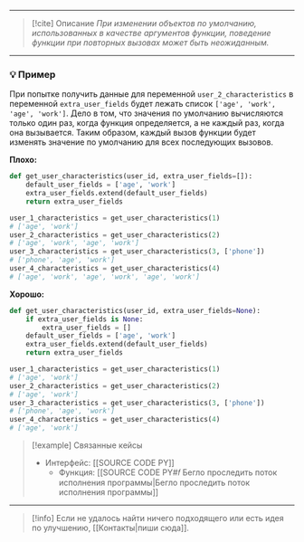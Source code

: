 ***

> [!cite] Описание
>_При изменении объектов по умолчанию, использованных в качестве аргументов функции, поведение функции при повторных вызовах может быть неожиданным._

***
### 💡 Пример
При попытке получить данные для переменной `user_2_characteristics` в переменной `extra_user_fields` будет лежать список `['age', 'work', 'age', 'work']`. Дело в том, что значения по умолчанию вычисляются только один раз, когда функция определяется, а не каждый раз, когда она вызывается. Таким образом, каждый вызов функции будет изменять значение по умолчанию для всех последующих вызовов.

**Плохо:**
```python
def get_user_characteristics(user_id, extra_user_fields=[]):
	default_user_fields = ['age', 'work']
	extra_user_fields.extend(default_user_fields)
	return extra_user_fields

user_1_characteristics = get_user_characteristics(1)
# ['age', 'work']
user_2_characteristics = get_user_characteristics(2)
# ['age', 'work', 'age', 'work']
user_3_characteristics = get_user_characteristics(3, ['phone'])
# ['phone', 'age', 'work']
user_4_characteristics = get_user_characteristics(4)
# ['age', 'work', 'age', 'work', 'age', 'work']
```

**Хорошо:**
```python
def get_user_characteristics(user_id, extra_user_fields=None):
	if extra_user_fields is None:
		extra_user_fields = []
	default_user_fields = ['age', 'work']
	extra_user_fields.extend(default_user_fields)
	return extra_user_fields

user_1_characteristics = get_user_characteristics(1)
# ['age', 'work']
user_2_characteristics = get_user_characteristics(2)
# ['age', 'work']
user_3_characteristics = get_user_characteristics(3, ['phone'])
# ['phone', 'age', 'work']
user_4_characteristics = get_user_characteristics(4)
# ['age', 'work']
```

> [!example] Связанные кейсы
>- Интерфейс: [[SOURCE CODE PY]]
>	- Функция: [[SOURCE CODE PY#𝑓 Бегло проследить поток исполнения программы|Бегло проследить поток исполнения программы]]

***

> [!info]
> Если не удалось найти ничего подходящего или есть идея по улучшению, [[Контакты|пиши сюда]].
